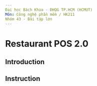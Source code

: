 ```yaml
---
Đại học Bách Khoa - ĐHQG TP.HCM (HCMUT)
Môn: Công nghệ phần mềm / HK211
Nhóm 43 - Bài tập lớn
---
```


# Restaurant POS 2.0

## Introduction



## Instruction

